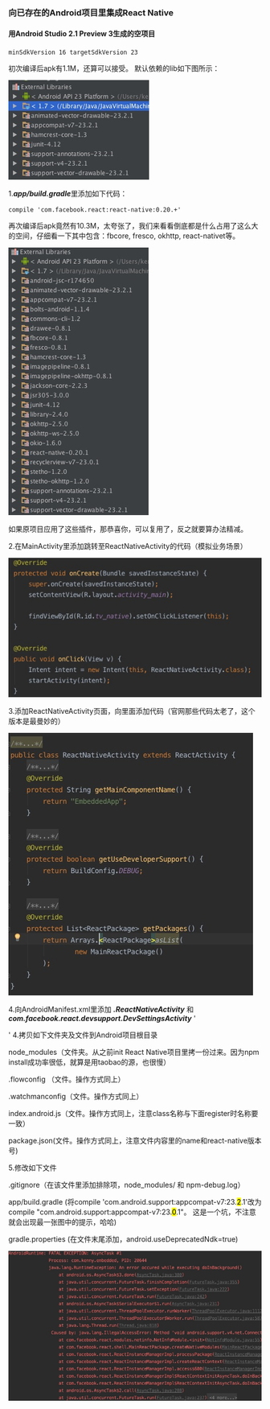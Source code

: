 ### 向已存在的Android项目里集成React Native
#### 用Android Studio 2.1 Preview 3生成的空项目
`minSdkVersion 16
targetSdkVersion 23`

初次编译后apk有1.1M，还算可以接受。 默认依赖的lib如下图所示：


![默认插件集](https://raw.githubusercontent.com/Kennytian/embedded/master/screenshot/1.png)

1.***app/build.gradle***里添加如下代码：

    compile 'com.facebook.react:react-native:0.20.+'

再次编译后apk竟然有10.3M，太夸张了，我们来看看倒底都是什么占用了这么大的空间，仔细看一下其中包含：fbcore, fresco, okhttp, react-nativet等。


![添加react native后的插件集](https://raw.githubusercontent.com/Kennytian/embedded/master/screenshot/2.png)

如果原项目应用了这些插件，那恭喜你，可以复用了，反之就要算办法精减。

2.在MainActivity里添加跳转至ReactNativeActivity的代码（模拟业务场景）

![MainActivity代码](https://raw.githubusercontent.com/Kennytian/embedded/master/screenshot/3.png)

3.添加ReactNativeActivity页面，向里面添加代码（官网那些代码太老了，这个版本是最曼妙的）

![ReactNativeActivity代码](https://raw.githubusercontent.com/Kennytian/embedded/master/screenshot/4.png)

4.向AndroidManifest.xml里添加 ***.ReactNativeActivity*** 和  ***com.facebook.react.devsupport.DevSettingsActivity***
'
<activity android:name=".ReactNativeActivity"
    android:configChanges="keyboard|keyboardHidden|orientation|screenSize" />

<activity android:name="com.facebook.react.devsupport.DevSettingsActivity" />
'
4.拷贝如下文件夹及文件到Android项目根目录

node_modules（文件夹。从之前init React Native项目里拷一份过来。因为npm install成功率很低，就算是用taobao的源，也很慢）

.flowconfig （文件。操作方式同上）

.watchmanconfig（文件。操作方式同上）

index.android.js（文件。操作方式同上，注意class名称与下面register时名称要一致）

package.json(文件。操作方式同上，注意文件内容里的name和react-native版本号)


5.修改如下文件

.gitignore（在该文件里添加排除项，node_modules/ 和 npm-debug.log）

app/build.gradle (将compile 'com.android.support:appcompat-v7:23.<mark>2</mark>.1'改为compile "com.android.support:appcompat-v7:23.<mark>0</mark>.1"。 这是一个坑，不注意就会出现最一张图中的提示，哈哈)

gradle.properties (在文件末尾添加，android.useDeprecatedNdk=true)


![android.support版本](https://raw.githubusercontent.com/Kennytian/embedded/master/screenshot/9.png)

